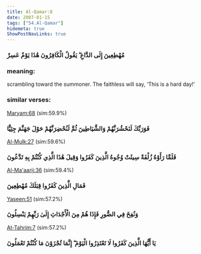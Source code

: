 ```yaml
---
title: Al-Qamar:8
date: 2007-01-15
tags: ["54.Al-Qamar"]
hidemeta: true 
ShowPostNavLinks: true 
---
```

### مُهْطِعِينَ إِلَى الدَّاعِ ۖ يَقُولُ الْكَافِرُونَ هَٰذَا يَوْمٌ عَسِرٌ
### meaning: 
scrambling toward the summoner. The faithless will say, ‘This is a hard day!’
### similar verses: 

[Maryam:68](/19/68) (sim:59.9%)

### فَوَرَبِّكَ لَنَحْشُرَنَّهُمْ وَالشَّيَاطِينَ ثُمَّ لَنُحْضِرَنَّهُمْ حَوْلَ جَهَنَّمَ جِثِيًّا

[Al-Mulk:27](/67/27) (sim:59.6%)

### فَلَمَّا رَأَوْهُ زُلْفَةً سِيئَتْ وُجُوهُ الَّذِينَ كَفَرُوا وَقِيلَ هَٰذَا الَّذِي كُنْتُمْ بِهِ تَدَّعُونَ

[Al-Ma'aarij:36](/70/36) (sim:59.4%)

### فَمَالِ الَّذِينَ كَفَرُوا قِبَلَكَ مُهْطِعِينَ

[Yaseen:51](/36/51) (sim:57.2%)

### وَنُفِخَ فِي الصُّورِ فَإِذَا هُمْ مِنَ الْأَجْدَاثِ إِلَىٰ رَبِّهِمْ يَنْسِلُونَ

[At-Tahrim:7](/66/7) (sim:57.2%)

### يَا أَيُّهَا الَّذِينَ كَفَرُوا لَا تَعْتَذِرُوا الْيَوْمَ ۖ إِنَّمَا تُجْزَوْنَ مَا كُنْتُمْ تَعْمَلُونَ
